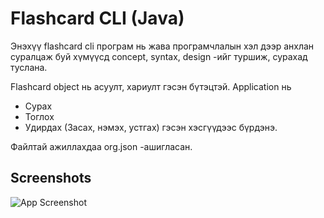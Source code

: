 # Flashcard CLI (Java)

Энэхүү flashcard cli програм нь жава програмчлалын хэл дээр анхлан суралцаж буй хүмүүсд concept, syntax, design -ийг туршиж, сурахад туслана.

Flashcard object нь асуулт, хариулт гэсэн бүтэцтэй. Application нь

- Сурах
- Тоглох
- Удирдах (Засах, нэмэх, устгах) гэсэн хэсгүүдээс бүрдэнэ.

Файлтай ажиллахдаа org.json -ашигласан.

## Screenshots

![App Screenshot](https://via.placeholder.com/468x300?text=App+Screenshot+Here)
